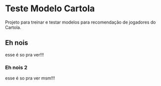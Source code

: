 # Teste Modelo Cartola

Projeto para treinar e testar modelos para recomendação de jogadores do Cartola.

## Eh nois

esse é so pra ver!!!

### Eh nois 2

esse é so pra ver msm!!!